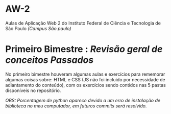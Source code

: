 # AW-2
Aulas de Aplicação Web 2 do Instituto Federal de Ciência e Tecnologia de São Paulo _(Campus São paulo)_ 

# Primeiro Bimestre : _Revisão geral de conceitos Passados_ 
No primeiro bimestre houveram algumas aulas e exercícios para rememorar algumas coisas sobre: HTML e CSS (JS não foi incluido por necessidade de adiantamento do conteúdo), com os exercícios sendo contidos nas 5 pastas disponíveis no repositório.

_OBS: Porcentagem de python aparece devido a um erro de instalação de biblioteca no meu computador, em futuros commits será resolvido._
